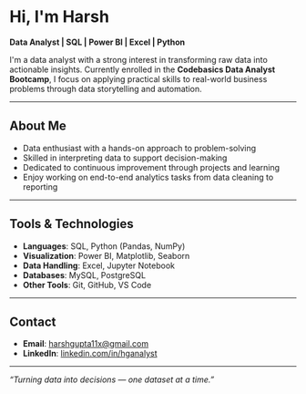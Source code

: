 # Hi, I'm Harsh

**Data Analyst | SQL | Power BI | Excel | Python**

I'm a data analyst with a strong interest in transforming raw data into actionable insights. Currently enrolled in the **Codebasics Data Analyst Bootcamp**, I focus on applying practical skills to real-world business problems through data storytelling and automation.

---

## About Me

- Data enthusiast with a hands-on approach to problem-solving  
- Skilled in interpreting data to support decision-making  
- Dedicated to continuous improvement through projects and learning  
- Enjoy working on end-to-end analytics tasks from data cleaning to reporting

---

## Tools & Technologies

- **Languages**: SQL, Python (Pandas, NumPy)  
- **Visualization**: Power BI, Matplotlib, Seaborn  
- **Data Handling**: Excel, Jupyter Notebook  
- **Databases**: MySQL, PostgreSQL  
- **Other Tools**: Git, GitHub, VS Code

---

## Contact

- **Email**: harshgupta11x@gmail.com  
- **LinkedIn**: [linkedin.com/in/hganalyst](https://www.linkedin.com/in/hganalyst)

---

*“Turning data into decisions — one dataset at a time.”*
